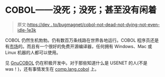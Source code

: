# COBOL——没死；没死；甚至没有闲着

> 原文:[https://dev . to/bugmagnet/cobol-not-dead-not-dying-not-even-idle-1e3k](https://dev.to/bugmagnet/cobol-not-dead-not-dying-not-even-idle-1e3k)

COBOL 仍然生机勃勃。仍有数百万条线路在世界各地运行。COBOL 程序员还是有[市场](https://www.indeed.com/q-Cobol-Programmer-jobs.html)的。而且有一个很好的免费开源编译器，任何拥有 Windows、Mac 或 Linux 机器的人都可以使用。

见 [GnuCOBOL](https://www.arnoldtrembley.com/GnuCOBOL.htm) 仍在积极开发中。对于那些知道什么是 USENET 的人(不是 was！)，还有事情发生在 [comp.lang.cobol](https://groups.google.com/forum/embed/#!forum/comp.lang.cobol) 上。